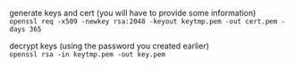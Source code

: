 generate keys and cert (you will have to provide some information)  
`openssl req -x509 -newkey rsa:2048 -keyout keytmp.pem -out cert.pem -days 365`

decrypt keys (using the password you created earlier)  
`openssl rsa -in keytmp.pem -out key.pem`


